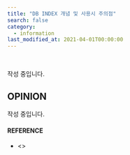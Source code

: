 ```yaml
---
title: "DB INDEX 개념 및 사용시 주의점"
search: false
category:
  - information
last_modified_at: 2021-04-01T00:00:00
---
```


<br>

작성 중입니다.

## OPINION
작성 중입니다.

#### REFERENCE
- <>
